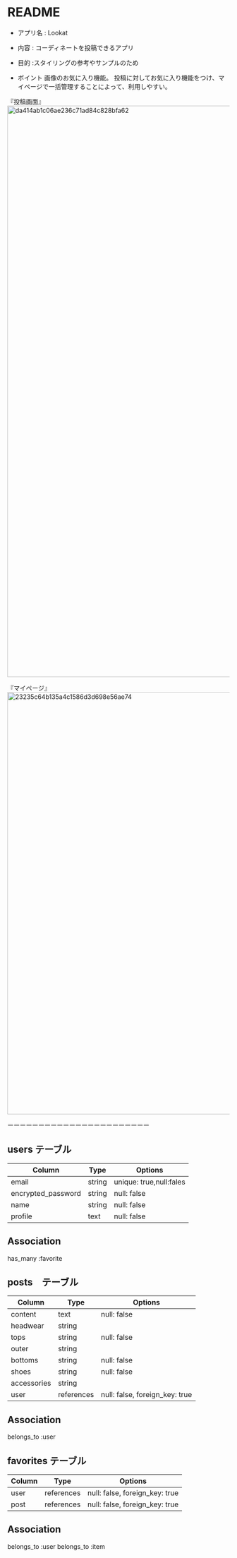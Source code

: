 # README
* アプリ名 : Lookat

* 内容 : コーディネートを投稿できるアプリ

* 目的 :スタイリングの参考やサンプルのため

* ポイント
画像のお気に入り機能。
投稿に対してお気に入り機能をつけ、マイページで一括管理することによって、利用しやすい。

『投稿画面』
<img width="1295" alt="da414ab1c06ae236c71ad84c828bfa62" src="https://user-images.githubusercontent.com/104562019/174758064-5f2d51f4-f626-4ac4-94f8-67c187fb3474.png">

『マイページ』
<img width="957" alt="23235c64b135a4c1586d3d698e56ae74" src="https://user-images.githubusercontent.com/104562019/174758305-93b6f016-6b2b-48a1-a815-2e986558af7b.png">


ーーーーーーーーーーーーーーーーーーーーーーー
## users テーブル

| Column             | Type   | Options                |
| ------------------ | ------ | -----------            |
| email              | string | unique: true,null:fales|
| encrypted_password | string | null: false            |
| name               | string | null: false            |
| profile            | text   | null: false            |

## Association

has_many :favorite

## posts　テーブル
| Column             | Type      |Options                     |
| ----------         | ----------| ---------------------------|
| content            | text      | null: false                |
| headwear           | string    |                            |
| tops               | string    | null: false                |
| outer              | string    |                            |
| bottoms            | string    | null: false                |
| shoes              | string    | null: false                |
| accessories        | string    |                            |
| user               |references | null: false, foreign_key: true|


## Association
belongs_to :user

## favorites テーブル

| Column     | Type      | Options                           |
| ---------- | ----------| ----------------------------------|
| user       |references | null: false, foreign_key: true    |
| post       |references | null: false, foreign_key: true    |
## Association
belongs_to :user
belongs_to :item







